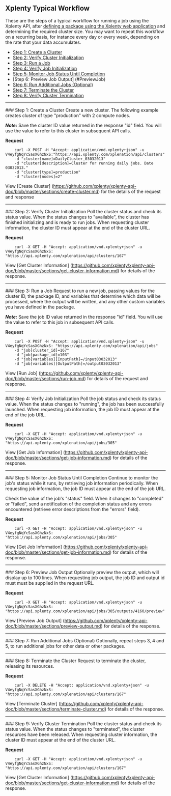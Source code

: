 ## Xplenty Typical Workflow

These are the steps of a typical workflow for running a job using the Xplenty API, after [defining a package using the Xplenty web application](http://community.xplenty.com/knowledgebase/articles/184931-xplenty-s-packages) and determining the required cluster size. You may want to repeat this workflow on a recurring basis, for instance every day or every week, depending on the rate that your data accumulates.

* [Step 1: Create a Cluster](#CreateCluster)
* [Step 2: Verify Cluster Initialization](#VerifyCluster)
* [Step 3: Run a Job](#RunJob)
* [Step 4: Verify Job Initialization](#VerifyJob)
* [Step 5: Monitor Job Status Until Completion](#MonitorJob)
* [Step 6: Preview Job Output] (#PreviewJob)
* [Step 6: Run Additional Jobs (Optional)](#RunMoreJobs)
* [Step 7: Terminate the Cluster](#TerminateCluster)
* [Step 8: Verify Cluster Termination](#VerifyClusterTermination)

***
<a id="CreateCluster" name="CreateCluster">
### Step 1: Create a Cluster
</a>
Create a new cluster. The following example creates cluster of type "production" with 2 compute nodes. 

**_Note:_** Save the cluster ID value returned in the response "id" field. You will use the value to refer to this cluster in subsequent API calls.

**Request**
```shell
    curl -X POST -H "Accept: application/vnd.xplenty+json" -u V4eyfgNqYcSasXGhzNxS:"https://api.xplenty.com/xplenation/api/clusters" 
    -d "cluster[name]=DailyCluster_03032013" 
    -d "cluster[description]=Cluster for running daily jobs. Date 03032013."
    -d "cluster[type]=production" 
    -d "cluster[nodes]=2" 
```

View [Create Cluster] (https://github.com/xplenty/xplenty-api-doc/blob/master/sections/create-cluster.md) for the details of the request and response

***
<a name="VerifyCluster" id="VerifyCluster">
### Step 2: Verify Cluster Initialization
</a>
Poll the cluster status and check its status value. When the status changes to "available", the cluster has finished initializing and is ready to run jobs. When requesting cluster information, the cluster ID must appear at the end of the cluster URL.

**Request**
```shell
    curl -X GET -H "Accept: application/vnd.xplenty+json" -u V4eyfgNqYcSasXGhzNxS: "https://api.xplenty.com/xplenation/api/clusters/167"
```

View [Get Cluster Information] (https://github.com/xplenty/xplenty-api-doc/blob/master/sections/get-cluster-information.md) for details of the response.

***
<a id="RunJob" name="RunJob">
### Step 3: Run a Job
</a>
Request to run a new job, passing values for the cluster ID, the package ID, and variables that determine which data will be processed, where the output will be written, and any other custom variables you have defined in the package. 

**_Note:_** Save the job ID value returned in the response "id" field. You will use the value to refer to this job in subsequent API calls.

**Request**
```shell
    curl -X POST -H "Accept: application/vnd.xplenty+json" -u V4eyfgNqYcSasXGhzNxS: "https://api.xplenty.com/xplenation/api/jobs" 
    -d "job[cluster_id]=167" 
    -d "job[package_id]=103" 
    -d "job[variables][InputPath]=/input03032013" 
    -d "job[variables][OutputPath]=/output03032013"
```

View [Run Job] (https://github.com/xplenty/xplenty-api-doc/blob/master/sections/run-job.md) for details of the request and response.

***
<a id="VerifyJob" name="VerifyJob">
### Step 4: Verify Job Initialization
</a>
Poll the job status and check its status value. When the status changes to "running", the job has been successfully launched. When requesting job information, the job ID must appear at the end of the job URL.

**Request**
```shell
    curl -X GET -H "Accept: application/vnd.xplenty+json" -u V4eyfgNqYcSasXGhzNxS: "https://api.xplenty.com/xplenation/api/jobs/305"
```

View [Get Job Information] (https://github.com/xplenty/xplenty-api-doc/blob/master/sections/get-job-information.md) for details of the response.

***
<a id="MonitorJob" name="MonitorJob">
### Step 5: Monitor Job Status Until Completion
</a>
Continue to monitor the job's status while it runs, by retrieving job information periodically. When requesting job information, the job ID must appear at the end of the job URL.

Check the value of the job's "status" field. When it changes to "completed" or "failed", send a notification of the completion status and any errors encountered (retrieve error descriptions from the "errors" field).

**Request**
```shell
    curl -X GET -H "Accept: application/vnd.xplenty+json" -u V4eyfgNqYcSasXGhzNxS: "https://api.xplenty.com/xplenation/api/jobs/305"
```

View [Get Job Information] (https://github.com/xplenty/xplenty-api-doc/blob/master/sections/get-job-information.md) for details of the response.

***
<a id="PreviewJob" name="PreviewJob">
### Step 6: Preview Job Output
</a>
Optionally preview the output, which will display up to 100 lines. When requesting job output, the job ID and output id must must be supplied in the request URL.

**Request**
```shell
    curl -X GET -H "Accept: application/vnd.xplenty+json" -u V4eyfgNqYcSasXGhzNxS: "https://api.xplenty.com/xplenation/api/jobs/305/outputs/4160/preview"
```

View [Preview Job Output] (https://github.com/xplenty/xplenty-api-doc/blob/master/sections/preview-output.md) for details of the response.

***

<a id="RunMoreJobs" name="RunMoreJobs">
### Step 7: Run Additional Jobs (Optional)
</a>
Optionally, repeat steps 3, 4 and 5, to run additional jobs for other data or other packages.

***
<a id="TerminateCluster" name="TerminateCluster">
### Step 8: Terminate the Cluster
</a>
Request to terminate the cluster, releasing its resources.

**Request**
```shell
    curl -X DELETE -H "Accept: application/vnd.xplenty+json" -u V4eyfgNqYcSasXGhzNxS: "https://api.xplenty.com/xplenation/api/clusters/167"
```

View [Terminate Cluster] (https://github.com/xplenty/xplenty-api-doc/blob/master/sections/terminate-cluster.md) for details of the response.

***
<a id="VerifyClusterTermination" name="VerifyClusterTermination">
### Step 9: Verify Cluster Termination
</a>
Poll the cluster status and check its status value. When the status changes to "terminated", the cluster resources have been released.
When requesting cluster information, the cluster ID must appear at the end of the cluster URL.

**Request**
```shell
    curl -X GET -H "Accept: application/vnd.xplenty+json" -u V4eyfgNqYcSasXGhzNxS: "https://api.xplenty.com/xplenation/api/clusters/167"
```

View [Get Cluster Information] (https://github.com/xplenty/xplenty-api-doc/blob/master/sections/get-cluster-information.md) for details of the response.
